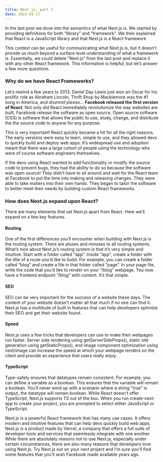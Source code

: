 ```yaml
---
title: Next.js, part 2
date: 2023-03-17
---
```


In the last post we dove into the semantics of what Next.js is. We started by providing definitions for both “library” and “framework”. We then explained that React is a JavaScript library and that Next.js is a React framework

This context can be useful for communicating what Next.js is, but it doesn’t provide us much beyond a surface level understanding of what a framework is. Essentially, we could delete “Next.js” from the last post and replace it with any other React framework. This information is helpful, but let’s answer a few more questions.

### Why do we have React Frameworks?

Let’s rewind a few years to 2013. Daniel Day Lewis just won an Oscar for his prolific role as Abraham Lincoln, Thrift Shop by Macklemore was the #1 song in America, and _drumroll please..._ **Facebook released the first version of React**. Not only did React immediately revolutionize the way websites are built, Facebook release the software as open source. Open source software (OSS) is software that allows the public to use, study, change, and distribute the the source code to anyone for any purpose.

This is very important! React quickly became a hit for all the right reasons. The early versions were easy to learn, simple to use, and they allowed devs to quickly build and deploy web apps. It’s widespread use and adoption meant that there was a large cohort of people using the technology who were of course software engineers themselves.

If the devs using React wanted to add functionality or modify the source code to prevent bugs, they had the ability to do so because the software was open source! They didn’t have to sit around and wait for the React team at Facebook to put the time into making and releasing changes. They were able to take matters into their own hands. They began to tailor the software to better meet their needs by building custom React frameworks.

### How does Next.js expand upon React?

There are many elements that set Next.js apart from React. Here we’ll expand on a few key features.

#### Routing

One of the first differences you’ll encounter when building with Next.js is the routing system. There are pluses and minuses to all routing systems. What’s nice about Next.js’s routing system is that it’s very simple and intuitive. Start with a folder called “app”. Inside “app”, create a folder with the title of a route you’d like to build. For example, you can create a folder called “blog” and create a file in that folder called “page”. In your page file, write the code that you’d like to render on your “/blog” webpage. You now have a frontend endpoint “/blog” with content. It’s that simple.

#### SEO

SEO can be very important for the success of a website these days. The content of your website doesn’t matter all that much if no one can find it. Next.js has a multitude of built in features that can help developers optimize their SEO and get their website found.

#### Speed

Next.js uses a few tricks that developers can use to make their webpages run faster. Server side rendering using getServerSideProps(), static site generation using getStaticProps(), and image component optimization using next/image can increase the speed at which your webpage renders on the client and provide an experience that users really enjoy.

#### TypeScript

Type-safety ensures that datatypes remain consistent. For example, you can define a variable as a boolean. This ensures that the variable will remain a boolean. You’ll never wind up with a scenario where a string "true" is output, the datatype will remain boolean. While React doesn’t offer TypeScript, Next.js supports TS out of the box. When you run create-next-app to create your project, you are prompted to select either JavaScript or TypeScript.

Next.js is a powerful React framework that has many use cases. It offers modern and intuitive features that can help devs quickly build web apps. Next.js is a product made by Vercel, a company that offers a full suite of developer tools and services that seemlessly integrate with one another. While there are absolutely reasons not to use Next.js, especially under certain circumstances, there are also many reasons that developers love using Next.js. Try Next.js out on your next project and I’m sure you’ll find some features that you’ll wish Facebook made available years ago.
